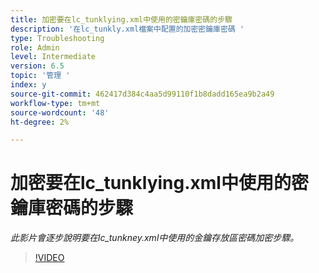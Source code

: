 ```yaml
---
title: 加密要在lc_tunklying.xml中使用的密鑰庫密碼的步驟
description: '在lc_tunkly.xml檔案中配置的加密密鑰庫密碼 '
type: Troubleshooting
role: Admin
level: Intermediate
version: 6.5
topic: '管理 '
index: y
source-git-commit: 462417d384c4aa5d99110f1b8dadd165ea9b2a49
workflow-type: tm+mt
source-wordcount: '48'
ht-degree: 2%

---
```



# 加密要在lc_tunklying.xml中使用的密鑰庫密碼的步驟

*此影片會逐步說明要在lc_tunkney.xml中使用的金鑰存放區密碼加密步驟。*

>[!VIDEO](https://video.tv.adobe.com/v/335538?quality=9&learn=on)

